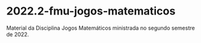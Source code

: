 # 2022.2-fmu-jogos-matematicos
 Material da Disciplina Jogos Matemáticos ministrada no segundo semestre de 2022.
